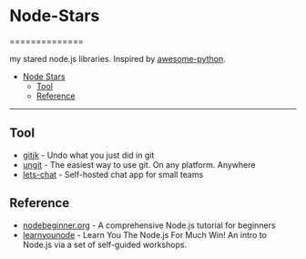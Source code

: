 # Node-Stars
==============

my stared node.js libraries. Inspired by [awesome-python](https://github.com/vinta/awesome-python).

- [Node Stars](#node-stars)
    - [Tool](#tool)
    - [Reference](#reference)

---
## Tool
* [gitjk](https://github.com/mapmeld/gitjk) - Undo what you just did in git
* [ungit](https://github.com/FredrikNoren/ungit) - The easiest way to use git. On any platform. Anywhere
* [lets-chat](https://github.com/sdelements/lets-chat) - Self-hosted chat app for small teams

## Reference
* [nodebeginner.org](https://github.com/manuelkiessling/nodebeginner.org) - A comprehensive Node.js tutorial for beginners
* [learnyounode](https://github.com/workshopper/learnyounode) - Learn You The Node.js For Much Win! An intro to Node.js via a set of self-guided workshops.